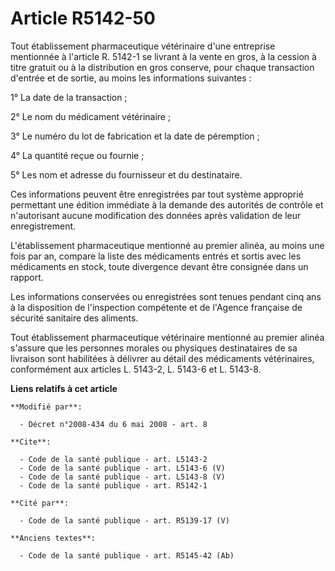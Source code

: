 # Article R5142-50

Tout établissement pharmaceutique vétérinaire d'une entreprise mentionnée à l'article R. 5142-1 se livrant à la vente en
gros, à la cession à titre gratuit ou à la distribution en gros conserve, pour chaque transaction d'entrée et de sortie, au
moins les informations suivantes : 

1° La date de la transaction ; 

2° Le nom du médicament vétérinaire ; 

3° Le numéro du lot de fabrication et la date de péremption ; 

4° La quantité reçue ou fournie ; 

5° Les nom et adresse du fournisseur et du destinataire. 

Ces informations peuvent être enregistrées par tout système approprié permettant une édition immédiate à la demande des
autorités de contrôle et n'autorisant aucune modification des données après validation de leur enregistrement. 

L'établissement pharmaceutique mentionné au premier alinéa, au moins une fois par an, compare la liste des médicaments entrés
et sortis avec les médicaments en stock, toute divergence devant être consignée dans un rapport. 

Les informations conservées ou enregistrées sont tenues pendant cinq ans à la disposition de l'inspection compétente et de
l'Agence française de sécurité sanitaire des aliments. 

Tout établissement pharmaceutique vétérinaire mentionné au premier alinéa s'assure que les personnes morales ou physiques
destinataires de sa livraison sont habilitées à délivrer au détail des médicaments vétérinaires, conformément aux articles L.
5143-2, 
L. 5143-6 et L. 5143-8.

**Liens relatifs à cet article**

	**Modifié par**:

	  - Décret n°2008-434 du 6 mai 2008 - art. 8

	**Cite**:

	  - Code de la santé publique - art. L5143-2
	  - Code de la santé publique - art. L5143-6 (V)
	  - Code de la santé publique - art. L5143-8 (V)
	  - Code de la santé publique - art. R5142-1

	**Cité par**:

	  - Code de la santé publique - art. R5139-17 (V)

	**Anciens textes**:

	  - Code de la santé publique - art. R5145-42 (Ab)

